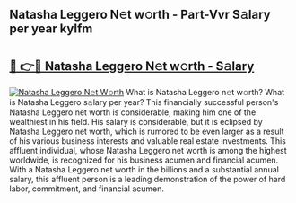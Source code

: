 ## Natasha Leggero N𝚎t w𝚘rth - Part-Vvr S𝚊lary per year kyIfm

# <h2><a href="http://gc1v6lo.nevu.top/?p=Natasha+Leggero">🔗 👉🔴 Natasha Leggero N𝚎t w𝚘rth - S𝚊lary</a></h2>

[![Natasha Leggero N𝚎t W𝚘rth](https://i.imgur.com/Oavwk0R.jpeg)](http://gc1v6lo.nevu.top/?p=Natasha+Leggero)
What is Natasha Leggero n𝚎t w𝚘rth? What is Natasha Leggero s𝚊lary per year?
This financially successful person's Natasha Leggero net worth is considerable, making him one of the wealthiest in his field. His salary is considerable, but it is eclipsed by Natasha Leggero net worth, which is rumored to be even larger as a result of his various business interests and valuable real estate investments. This affluent individual, whose Natasha Leggero net worth is among the highest worldwide, is recognized for his business acumen and financial acumen. With a Natasha Leggero net worth in the billions and a substantial annual salary, this affluent person is a leading demonstration of the power of hard labor, commitment, and financial acumen.
